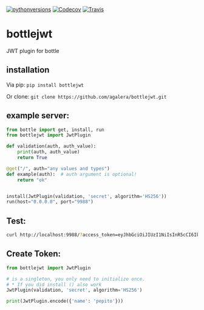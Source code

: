 [![pythonversions](https://img.shields.io/pypi/pyversions/bottlejwt.svg)](https://pypi.python.org/pypi/bottlejwt)
[![Codecov](https://img.shields.io/codecov/c/github/agalera/bottlejwt.svg)](https://codecov.io/github/agalera/bottlejwt)
[![Travis](https://img.shields.io/travis/agalera/bottlejwt.svg)](https://travis-ci.org/agalera/bottlejwt)

# bottlejwt
JWT plugin for bottle

## installation

Via pip:
```pip install bottlejwt```

Or clone:
```git clone https://github.com/agalera/bottlejwt.git```


## example server:
```python
from bottle import get, install, run
from bottlejwt import JwtPlugin

def validation(auth, auth_value):
    print(auth, auth_value)
    return True

@get("/", auth="any values and types")
def example(auth):  # auth argument is optional!
    return "ok"


install(JwtPlugin(validation, 'secret', algorithm='HS256'))
run(host="0.0.0.0", port="9988")
```

## Test:
```bash
curl http://localhost:9988/?access_token=eyJhbGciOiJIUzI1NiIsInR5cCI6IkpXVCJ9.eyJzdWIiOiIxMjM0NTY3ODkwIiwibmFtZSI6IkpvaG4gRG9lIiwiYWRtaW4iOnRydWV9.TJVA95OrM7E2cBab30RMHrHDcEfxjoYZgeFONFh7HgQ
```

## Create Token:
```python
from bottlejwt import JwtPlugin

# is a singleton, you only need to initialize once.
# * If you did install () also work
JwtPlugin(validation, 'secret', algorithm='HS256')

print(JwtPlugin.encode({'name': 'pepito'}))
```
